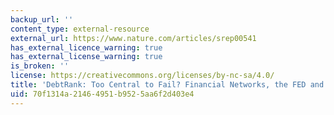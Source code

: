 ```yaml
---
backup_url: ''
content_type: external-resource
external_url: https://www.nature.com/articles/srep00541
has_external_licence_warning: true
has_external_license_warning: true
is_broken: ''
license: https://creativecommons.org/licenses/by-nc-sa/4.0/
title: 'DebtRank: Too Central to Fail? Financial Networks, the FED and Systemic Risk'
uid: 70f1314a-2146-4951-b952-5aa6f2d403e4
---
```

